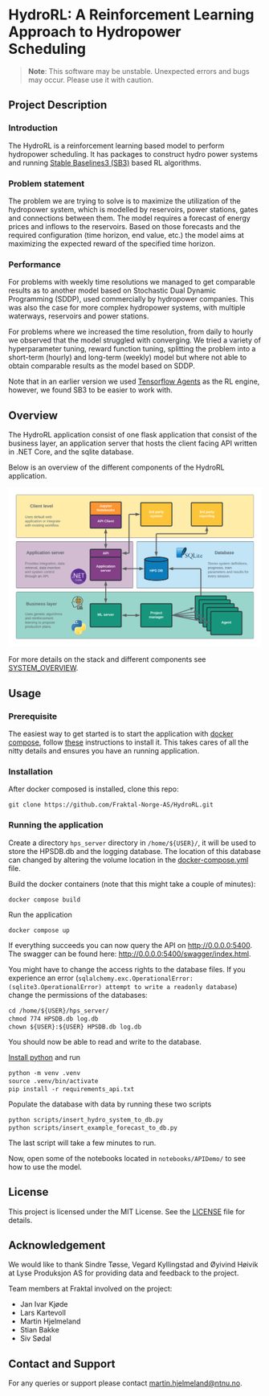 # HydroRL: A Reinforcement Learning Approach to Hydropower Scheduling

> **Note**: This software may be unstable. Unexpected errors and bugs may occur. Please use it with caution.

## Project Description

### Introduction
The HydroRL is a reinforcement learning based model to perform hydropower scheduling. It has packages to construct hydro power systems and running [Stable Baselines3 (SB3)](https://stable-baselines3.readthedocs.io/en/master/) based RL algorithms. 

### Problem statement
The problem we are trying to solve is to maximize the utilization of the hydropower system, which is modelled by reservoirs, power stations, gates and connections between them. The model requires a forecast of energy prices and inflows to the reservoirs. Based on those forecasts and the required configuration (time horizon, end value, etc.) the model aims at maximizing the expected reward of the specified time horizon.

### Performance
For problems with weekly time resolutions we managed to get comparable results as to another model based on Stochastic Dual Dynamic Programming (SDDP), used commercially by hydropower companies. This was also the case for more complex hydropower systems, with multiple waterways, reservoirs and power stations. 

For problems where we increased the time resolution, from daily to hourly we observed that the model struggled with converging. We tried a variety of hyperparameter tuning, reward function tuning, splitting the problem into a short-term (hourly) and long-term (weekly) model but where not able to obtain comparable results as the model based on SDDP.

Note that in an earlier version we used [Tensorflow Agents](https://www.tensorflow.org/agents) as the RL engine, however, we found SB3 to be easier to work with. 


## Overview
The HydroRL application consist of one flask application that consist of the business layer, an application server that hosts the client facing API written in .NET Core, and the sqlite database.

Below is an overview of the different components of the HydroRL application.

![HydroRL Overview](media/HPS-MVP1.png)

For more details on the stack and different components see [SYSTEM_OVERVIEW](SYSTEM_OVERVIEW).


## Usage
### Prerequisite
The easiest way to get started is to start the application with [docker compose](https://docs.docker.com/compose/), follow [these](https://docs.docker.com/compose/install/) instructions to install it. This takes cares of all the nitty details and ensures you have an running application.

### Installation
After docker composed is installed, clone this repo:
```
git clone https://github.com/Fraktal-Norge-AS/HydroRL.git
```

### Running the application
Create a directory `hps_server` directory in `/home/${USER}/`, it will be used to store the HPSDB.db and the logging database. The location of this database can changed by altering the volume location in the [docker-compose.yml](docker-compose.yml) file.

Build the docker containers (note that this might take a couple of minutes):
```
docker compose build
```

Run the application
```
docker compose up
```

If everything succeeds you can now query the API on http://0.0.0.0:5400. The swagger can be found here: http://0.0.0.0:5400/swagger/index.html.

You might have to change the access rights to the database files. If you experience an error (`sqlalchemy.exc.OperationalError: (sqlite3.OperationalError) attempt to write a readonly database`) change the permissions of the databases:

```
cd /home/${USER}/hps_server/
chmod 774 HPSDB.db log.db
chown ${USER}:${USER} HPSDB.db log.db
```

You should now be able to read and write to the database. 

[Install python](https://realpython.com/installing-python/) and run 
```
python -m venv .venv
source .venv/bin/activate
pip install -r requirements_api.txt
```
Populate the database with data by running these two scripts

```
python scripts/insert_hydro_system_to_db.py
python scripts/insert_example_forecast_to_db.py
```
The last script will take a few minutes to run.

Now, open some of the notebooks located in `notebooks/APIDemo/` to see how to use the model. 

## License
This project is licensed under the MIT License. See the [LICENSE](LICENSE) file for details.

## Acknowledgement
We would like to thank Sindre Tøsse, Vegard Kyllingstad and Øyivind Høivik at Lyse Produksjon AS for providing data and feedback to the project. 

Team members at Fraktal involved on the project:
 - Jan Ivar Kjøde
 - Lars Kartevoll
 - Martin Hjelmeland
 - Stian Bakke
 - Siv Sødal

## Contact and Support
For any queries or support please contact martin.hjelmeland@ntnu.no.